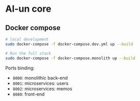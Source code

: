 # Al-un core

## Docker compose

```sh
# local development
sudo docker-compose -f docker-compose.dev.yml up --build

# Run the full stack
sudo docker-compose -f docker-compose.monolith up --build
```

Ports binding:

- `8000`: monolithic back-end
- `8001`: microservices: users
- `8002`: microservices: memos
- `8080`: front-end
